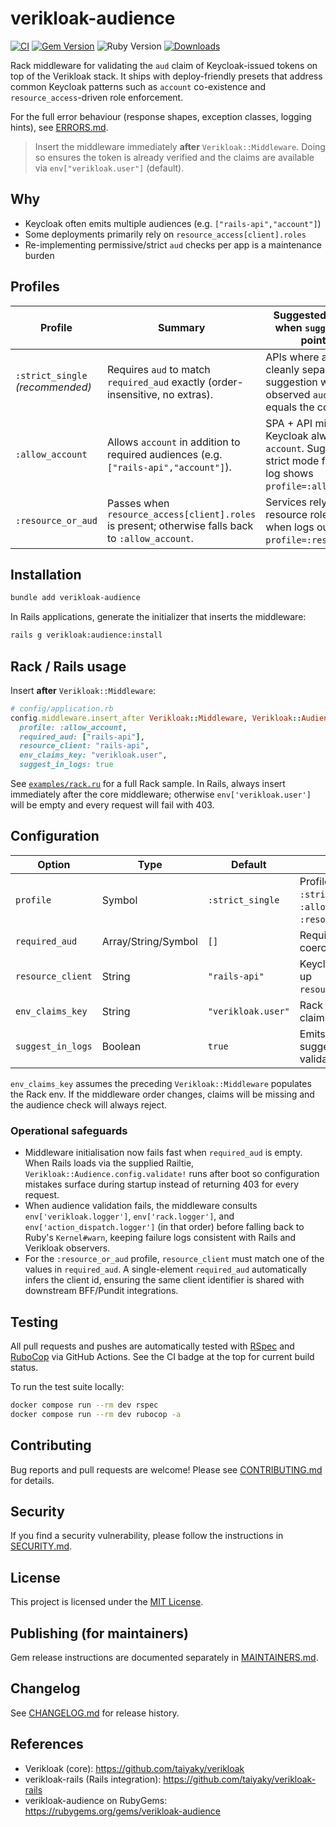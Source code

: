 # verikloak-audience

[![CI](https://github.com/taiyaky/verikloak-audience/actions/workflows/ci.yml/badge.svg?branch=main)](https://github.com/taiyaky/verikloak-audience/actions/workflows/ci.yml)
[![Gem Version](https://img.shields.io/gem/v/verikloak-audience)](https://rubygems.org/gems/verikloak-audience)
![Ruby Version](https://img.shields.io/badge/ruby-%3E%3D%203.1-blue)
[![Downloads](https://img.shields.io/gem/dt/verikloak-audience)](https://rubygems.org/gems/verikloak-audience)

Rack middleware for validating the `aud` claim of Keycloak-issued tokens on top of the Verikloak stack. It ships with deploy-friendly presets that address common Keycloak patterns such as `account` co-existence and `resource_access`-driven role enforcement.

For the full error behaviour (response shapes, exception classes, logging hints), see [ERRORS.md](ERRORS.md).

> Insert the middleware immediately **after** `Verikloak::Middleware`. Doing so ensures the token is already verified and the claims are available via `env["verikloak.user"]` (default).

## Why
- Keycloak often emits multiple audiences (e.g. `["rails-api","account"]`)
- Some deployments primarily rely on `resource_access[client].roles`
- Re-implementing permissive/strict `aud` checks per app is a maintenance burden

## Profiles

| Profile | Summary | Suggested scenarios / when `suggest_in_logs` points here |
|---------|---------|-----------------------------------------------------------|
| `:strict_single` *(recommended)* | Requires `aud` to match `required_aud` exactly (order-insensitive, no extras). | APIs where audiences are cleanly separated. Logged suggestion when the observed `aud` already equals the configured list. |
| `:allow_account` | Allows `account` in addition to required audiences (e.g. `["rails-api","account"]`). | SPA + API mixes where Keycloak always emits `account`. Suggested when strict mode fails and the log shows `profile=:allow_account`. |
| `:resource_or_aud` | Passes when `resource_access[client].roles` is present; otherwise falls back to `:allow_account`. | Services relying on resource roles. Suggested when logs output `profile=:resource_or_aud`. |

## Installation

```bash
bundle add verikloak-audience
```

In Rails applications, generate the initializer that inserts the middleware:

```bash
rails g verikloak:audience:install
```

## Rack / Rails usage

Insert **after** `Verikloak::Middleware`:

```ruby
# config/application.rb
config.middleware.insert_after Verikloak::Middleware, Verikloak::Audience::Middleware,
  profile: :allow_account,
  required_aud: ["rails-api"],
  resource_client: "rails-api",
  env_claims_key: "verikloak.user",
  suggest_in_logs: true
```

See [`examples/rack.ru`](examples/rack.ru) for a full Rack sample. In Rails, always insert immediately after the core middleware; otherwise `env['verikloak.user']` will be empty and every request will fail with 403.

## Configuration

| Option | Type | Default | Description |
|--------|------|---------|-------------|
| `profile` | Symbol | `:strict_single` | Profile selector. Accepts `:strict_single`, `:allow_account`, or `:resource_or_aud`. |
| `required_aud` | Array/String/Symbol | `[]` | Required audience values; coerced to an array internally. |
| `resource_client` | String | `"rails-api"` | Keycloak client id used to look up `resource_access[client].roles`. |
| `env_claims_key` | String | `"verikloak.user"` | Rack env key where verified claims are stored. |
| `suggest_in_logs` | Boolean | `true` | Emits a WARN log with the suggested profile when validation fails. |

`env_claims_key` assumes the preceding `Verikloak::Middleware` populates the Rack env. If the middleware order changes, claims will be missing and the audience check will always reject.

### Operational safeguards
- Middleware initialisation now fails fast when `required_aud` is empty. When Rails loads via the supplied Railtie, `Verikloak::Audience.config.validate!` runs after boot so configuration mistakes surface during startup instead of returning 403 for every request.
- When audience validation fails, the middleware consults `env['verikloak.logger']`, `env['rack.logger']`, and `env['action_dispatch.logger']` (in that order) before falling back to Ruby's `Kernel#warn`, keeping failure logs consistent with Rails and Verikloak observers.
- For the `:resource_or_aud` profile, `resource_client` must match one of the values in `required_aud`. A single-element `required_aud` automatically infers the client id, ensuring the same client identifier is shared with downstream BFF/Pundit integrations.

## Testing
All pull requests and pushes are automatically tested with [RSpec](https://rspec.info/) and [RuboCop](https://rubocop.org/) via GitHub Actions.
See the CI badge at the top for current build status.

To run the test suite locally:

```bash
docker compose run --rm dev rspec
docker compose run --rm dev rubocop -a
```

## Contributing
Bug reports and pull requests are welcome! Please see [CONTRIBUTING.md](CONTRIBUTING.md) for details.

## Security
If you find a security vulnerability, please follow the instructions in [SECURITY.md](SECURITY.md).

## License
This project is licensed under the [MIT License](LICENSE).

## Publishing (for maintainers)
Gem release instructions are documented separately in [MAINTAINERS.md](MAINTAINERS.md).

## Changelog
See [CHANGELOG.md](CHANGELOG.md) for release history.

## References
- Verikloak (core): https://github.com/taiyaky/verikloak
- verikloak-rails (Rails integration): https://github.com/taiyaky/verikloak-rails
- verikloak-audience on RubyGems: https://rubygems.org/gems/verikloak-audience
